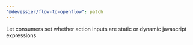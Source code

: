 ```yaml
---
"@devessier/flow-to-openflow": patch
---
```


Let consumers set whether action inputs are static or dynamic javascript expressions
